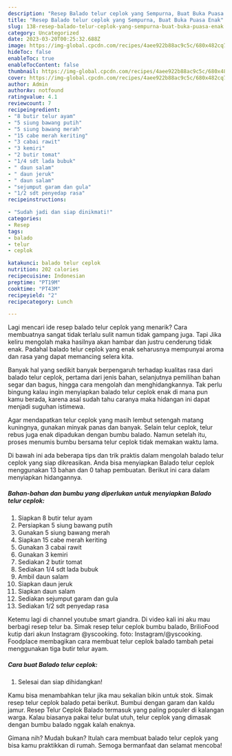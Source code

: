 ```yaml
---
description: "Resep Balado telur ceplok yang Sempurna, Buat Buka Puasa Enak"
title: "Resep Balado telur ceplok yang Sempurna, Buat Buka Puasa Enak"
slug: 138-resep-balado-telur-ceplok-yang-sempurna-buat-buka-puasa-enak
category: Uncategorized
date: 2023-03-20T00:25:32.688Z
image: https://img-global.cpcdn.com/recipes/4aee922b88ac9c5c/680x482cq70/balado-telur-ceplok-foto-resep-utama.jpg
hideToc: false
enableToc: true
enableTocContent: false
thumbnail: https://img-global.cpcdn.com/recipes/4aee922b88ac9c5c/680x482cq70/balado-telur-ceplok-foto-resep-utama.jpg
cover: https://img-global.cpcdn.com/recipes/4aee922b88ac9c5c/680x482cq70/balado-telur-ceplok-foto-resep-utama.jpg
author: Admin
authorAv: notfound
ratingvalue: 4.1
reviewcount: 7
recipeingredient:
- "8 butir telur ayam"
- "5 siung bawang putih"
- "5 siung bawang merah"
- "15 cabe merah keriting"
- "3 cabai rawit"
- "3 kemiri"
- "2 butir tomat"
- "1/4 sdt lada bubuk"
- " daun salam"
- " daun jeruk"
- " daun salam"
- "sejumput garam dan gula"
- "1/2 sdt penyedap rasa"
recipeinstructions:

- "Sudah jadi dan siap dinikmati!"
categories:
- Resep
tags:
- balado
- telur
- ceplok

katakunci: balado telur ceplok 
nutrition: 202 calories
recipecuisine: Indonesian
preptime: "PT19M"
cooktime: "PT43M"
recipeyield: "2"
recipecategory: Lunch

---
```



Lagi mencari ide resep balado telur ceplok yang menarik? Cara membuatnya sangat tidak terlalu sulit namun tidak gampang juga. Tapi Jika keliru mengolah maka hasilnya akan hambar dan justru cenderung tidak enak. Padahal balado telur ceplok yang enak seharusnya mempunyai aroma dan rasa yang dapat memancing selera kita.


Banyak hal yang sedikit banyak berpengaruh terhadap kualitas rasa dari balado telur ceplok, pertama dari jenis bahan, selanjutnya pemilihan bahan segar dan bagus, hingga cara mengolah dan menghidangkannya. Tak perlu bingung kalau ingin menyiapkan balado telur ceplok enak di mana pun kamu berada, karena asal sudah tahu caranya maka hidangan ini dapat menjadi suguhan istimewa.

Agar mendapatkan telur ceplok yang masih lembut setengah matang kuningnya, gunakan minyak panas dan banyak. Selain telur ceplok, telur rebus juga enak dipadukan dengan bumbu balado. Namun setelah itu, proses menumis bumbu bersama telur ceplok tidak memakan waktu lama.


Di bawah ini ada beberapa tips dan trik praktis dalam mengolah balado telur ceplok yang siap dikreasikan. Anda bisa menyiapkan Balado telur ceplok menggunakan 13 bahan dan 0 tahap pembuatan. Berikut ini cara dalam menyiapkan hidangannya.

<!--inarticleads1-->

##### Bahan-bahan dan bumbu yang diperlukan untuk menyiapkan Balado telur ceplok:

1. Siapkan 8 butir telur ayam
1. Persiapkan 5 siung bawang putih
1. Gunakan 5 siung bawang merah
1. Siapkan 15 cabe merah keriting
1. Gunakan 3 cabai rawit
1. Gunakan 3 kemiri
1. Sediakan 2 butir tomat
1. Sediakan 1/4 sdt lada bubuk
1. Ambil  daun salam
1. Siapkan  daun jeruk
1. Siapkan  daun salam
1. Sediakan sejumput garam dan gula
1. Sediakan 1/2 sdt penyedap rasa


Ketemu lagi di channel youtube smart giandra. Di video kali ini aku mau berbagi resep telur ba. Simak resep telur ceplok bumbu balado, BrilioFood kutip dari akun Instagram @yscooking. foto: Instagram/@yscooking. Foodplace membagikan cara membuat telur ceplok balado tambah petai menggunakan tiga butir telur ayam. 

<!--inarticleads2-->

##### Cara buat Balado telur ceplok:


1. Selesai dan siap dihidangkan!

Kamu bisa menambahkan telur jika mau sekalian bikin untuk stok. Simak resep telur ceplok balado petai berikut. Bumbui dengan garam dan kaldu jamur. Resep Telur Ceplok Balado termasuk yang paling populer di kalangan warga. Kalau biasanya pakai telur bulat utuh, telur ceplok yang dimasak dengan bumbu balado nggak kalah enaknya. 

Gimana nih? Mudah bukan? Itulah cara membuat balado telur ceplok yang bisa kamu praktikkan di rumah. Semoga bermanfaat dan selamat mencoba!
